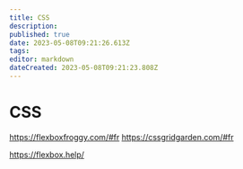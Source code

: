 ```yaml
---
title: CSS
description: 
published: true
date: 2023-05-08T09:21:26.613Z
tags: 
editor: markdown
dateCreated: 2023-05-08T09:21:23.808Z
---
```


# CSS
https://flexboxfroggy.com/#fr
https://cssgridgarden.com/#fr

https://flexbox.help/